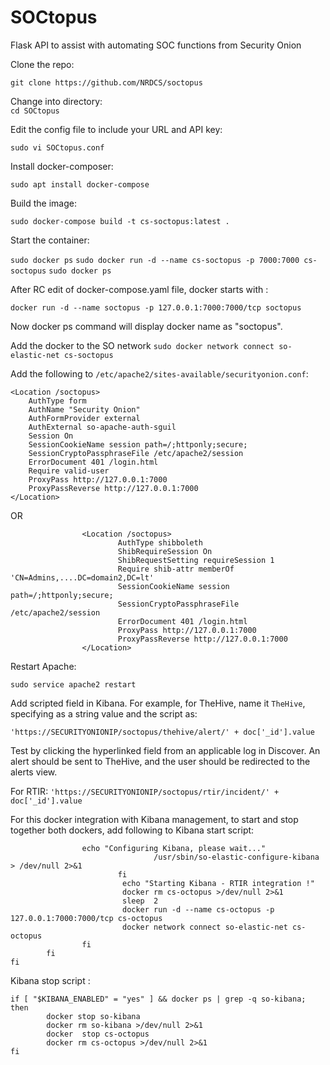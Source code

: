 # SOCtopus
Flask API to assist with automating SOC functions from Security Onion

Clone the repo:   

`git clone https://github.com/NRDCS/soctopus`

Change into directory:   
`cd SOCtopus`

Edit the config file to include your URL and API key:

`sudo vi SOCtopus.conf`

Install docker-composer:

``sudo apt install docker-compose``

Build the image:

``sudo docker-compose build -t cs-soctopus:latest .``

Start the container:

``sudo docker ps``
``sudo docker run -d --name cs-soctopus -p 7000:7000 cs-soctopus``
``sudo docker ps``

After RC edit of docker-compose.yaml file, docker starts with :

``docker run -d --name soctopus -p 127.0.0.1:7000:7000/tcp soctopus``

Now docker ps command will display docker name as "soctopus".

Add the docker to the SO network
`sudo docker network connect so-elastic-net cs-soctopus`

Add the following to `/etc/apache2/sites-available/securityonion.conf`:

````
<Location /soctopus>
	AuthType form
	AuthName "Security Onion"
	AuthFormProvider external
	AuthExternal so-apache-auth-sguil
	Session On
	SessionCookieName session path=/;httponly;secure;
	SessionCryptoPassphraseFile /etc/apache2/session
	ErrorDocument 401 /login.html
	Require valid-user
	ProxyPass http://127.0.0.1:7000
	ProxyPassReverse http://127.0.0.1:7000
</Location>

````
OR

````
                <Location /soctopus>
                        AuthType shibboleth
                        ShibRequireSession On
                        ShibRequestSetting requireSession 1
                        Require shib-attr memberOf 'CN=Admins,....DC=domain2,DC=lt'
                        SessionCookieName session path=/;httponly;secure;
                        SessionCryptoPassphraseFile /etc/apache2/session
                        ErrorDocument 401 /login.html
                        ProxyPass http://127.0.0.1:7000
                        ProxyPassReverse http://127.0.0.1:7000
                </Location>

````

Restart Apache:

`sudo service apache2 restart`


Add scripted field in Kibana. For example, for TheHive, name it `TheHive`, specifying as a string value and the script as:

`'https://SECURITYONIONIP/soctopus/thehive/alert/' + doc['_id'].value`


Test by clicking the hyperlinked field from an applicable log in Discover.  An alert should be sent to TheHive, and the user should be redirected to the alerts view.

For RTIR:
``'https://SECURITYONIONIP/soctopus/rtir/incident/' + doc['_id'].value``

For this docker integration with Kibana management, to start and stop together both dockers, add following to Kibana start script:

````
				echo "Configuring Kibana, please wait..."
                                /usr/sbin/so-elastic-configure-kibana > /dev/null 2>&1
                        fi
                         echo "Starting Kibana - RTIR integration !"
                         docker rm cs-octopus >/dev/null 2>&1
                         sleep  2
                         docker run -d --name cs-octopus -p 127.0.0.1:7000:7000/tcp cs-octopus
                         docker network connect so-elastic-net cs-octopus
                fi
        fi
fi 

````

Kibana stop script : 

````
if [ "$KIBANA_ENABLED" = "yes" ] && docker ps | grep -q so-kibana; then
        docker stop so-kibana
        docker rm so-kibana >/dev/null 2>&1
        docker  stop cs-octopus
        docker rm cs-octopus >/dev/null 2>&1
fi

````
